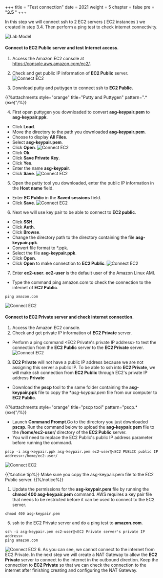 +++
title = "Test connection"
date = 2021
weight = 5
chapter = false
pre = "<b>3.5 </b>"
+++

In this step we will connect ssh to 2 EC2 servers ( EC2 instances ) we created in step 3.4. Then perform a ping test to check internet connectivity.

![Lab Model](/images/architecture/lab-3.4.png?width=50pc)


#### Connect to EC2 Public server and test Internet access.

1. Access the Amazon EC2 console at https://console.aws.amazon.com/ec2/.
2. Check and get public IP information of **EC2 Public** server.
![Connect EC2](/images/vpc/connect-ec2.png?width=90pc)

3. Download putty and puttygen to connect ssh to **EC2 Public**.
  
{{%attachments style="orange" title="Putty and Puttygen" pattern=".*(exe)"/%}}

4. First open puttygen you downloaded to convert **asg-keypair.pem** to **asg-keypair.ppk**.
  + Click **Load**.
  + Move the directory to the path you downloaded **asg-keypair.pem**.
  + Choose to display **All Files**.
  + Select **asg-keypair.pem**.
  + Click **Open**.
![Connect EC2](/images/vpc/connect-ec2-2.png?width=60pc)
  + Click **Ok**.
  + Click **Save Private Key**.
  + Click **Yes**.
  + Enter the name **asg-keypair**.
  + Click **Save**.
![Connect EC2](/images/vpc/connect-ec2-3.png?width=60pc)

5. Open the putty tool you downloaded, enter the public IP information in the **Host name** field.
 + Enter **EC Public** in the **Saved sessions** field.
 + Click **Save**.
![Connect EC2](/images/vpc/connect-ec2-4.png?width=90pc)

6. Next we will use key pair to be able to connect to **EC2 public**.
  + Click **SSH**.
  + Click **Auth**.
  + Click **Browse**.
  + Change the directory path to the directory containing the file **asg-keypair.ppk**.
  + Convert file format to *.ppk.
  + Select the file **asg-keypair.ppk**.
  + Click **Open**.
  + Click **Open** to make connection to **EC2 Public**.
![Connect EC2](/images/vpc/connect-ec2-5.png?width=90pc)

7. Enter **ec2-user**. **ec2-user** is the default user of the Amazon Linux AMI.
  + Type the command ping amazon.com to check the connection to the internet of **EC2 Public**.
  ```
  ping amazon.com
  ```
![Connect EC2](/images/vpc/connect-ec2-6.png?width=90pc)

#### Connect to EC2 Private server and check internet connection.


1. Access the Amazon EC2 console.
2. Check and get private IP information of **EC2 Private** server.
  + Perform a ping command <EC2 Private's private IP address> to test the connection from the **EC2 Public** server to the **EC2 Private** server.
![Connect EC2](/images/vpc/connect-ec2-7.png?width=90pc)

3. **EC2 Private** will not have a public IP address because we are not assigning this server a public IP. To be able to ssh into **EC2 Private**, we will make ssh connection from **EC2 Public** through EC2's private IP address **Private**
 + Download the **pscp** tool to the same folder containing the **asg-keypair.ppk** file to copy the **asg-keypair.pem* file from our computer to **EC2 Public**.
    
{{%attachments style="orange" title="pscp tool" pattern="pscp.*(exe)"/%}}

 + Launch **Command Prompt**.Go to the directory you just downloaded **pscsp**. Run the command below to upload the **asg-keypair.pem** file to the **/home/ec2-user/** directory of the **EC2 Public** server.
 + You will need to replace the EC2 Public's public IP address parameter before running the command.

```
pscp -i asg-keypair.ppk asg-keypair.pem ec2-user@<EC2 PUBLIC public IP address>:/home/ec2-user/
```
![Connect EC2](/images/vpc/connect-ec2-8.png?width=60pc)

{{%notice tip%}}
Make sure you copy the asg-keypair.pem file to the EC2 Public server.
{{%/notice%}}

1. Update the permissions for the **asg-keypair.pem** file by running the **chmod 400 asg-keypair.pem** command. AWS requires a key pair file that needs to be restricted before it can be used to connect to the EC2 server.
```
chmod 400 asg-keypair.pem
```
5. ssh to the EC2 Private server and do a ping test to **amazon.com**.
```
ssh -i asg-keypair.pem ec2-user@<EC2 Private server's private IP address>
ping amazon.com
```
![Connect EC2](/images/vpc/connect-ec2-10.png?width=90pc)
6. As you can see, we cannot connect to the internet from EC2 Private. In the next step we will create a NAT Gateway to allow the **EC2 Private** server to connect to the internet in the outbound direction.
Keep the connection to **EC2 Private** so that we can check the connection to the internet after finishing creating and configuring the NAT Gateway.